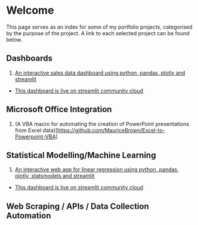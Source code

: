 # Welcome

This page serves as an index for some of my portfolio projects, categorised by the purpose of the project. A link to each selected project can be found below.

## Dashboards

1. [An interactive sales data dashboard using python, pandas, plotly and streamlit](https://github.com/MauriceBrown/streamlit-sales-dashboard)
  * [This dashboard is live on streamlit community cloud](https://mauricebrown-streamlit-sales-dashboard-app-2h1wtf.streamlit.app/)

## Microsoft Office Integration

1. (A VBA macro for automating the creation of PowerPoint presentations from Excel data)[https://github.com/MauriceBrown/Excel-to-Powerpoint-VBA]

## Statistical Modelling/Machine Learning
1. [An interactive web app for linear regression using python, pandas, plotly, statsmodels and streamlit](https://github.com/MauriceBrown/streamlit-regression-analysis)
  * [This dashboard is live on streamlit community cloud](https://mauricebrown-streamlit-regression-analysis-app-dha1go.streamlit.app/)

## Web Scraping / APIs / Data Collection Automation
